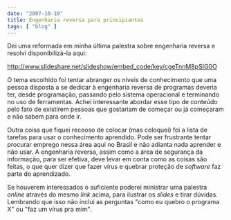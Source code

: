 ```yaml
---
date: "2007-10-10"
title: Engenharia reversa para principiantes
tags: [ "blog" ]
---
```

Dei uma reformada em minha última palestra sobre engenharia reversa e resolvi disponibilizá-la aqui:

http://www.slideshare.net/slideshow/embed_code/key/cgeTnnM8pSIG0O

O tema escolhido foi tentar abranger os níveis de conhecimento que uma pessoa disposta a se dedicar à engenharia reversa de programas deveria ter, desde programação, passando pelo sistema operacional e terminando no uso de ferramentas. Achei interessante abordar esse tipo de conteúdo pelo fato de existirem pessoas que gostariam de começar ou já começaram e não sabem para onde ir.

Outra coisa que fiquei receoso de colocar (mas coloquei) foi a lista de tarefas para usar o conhecimento aprendido. Pode ser frustrante tentar procurar emprego nessa área aqui no Brasil e não adianta nada aprender e não usar. A engenharia reversa, assim como a área de segurança da informação, para ser efetiva, deve levar em conta como as coisas são feitas, o que quer dizer que fazer vírus e quebrar proteção de _software_ faz parte do aprendizado.

Se houverem interessados o suficiente poderei ministrar uma palestra _online_ através do mesmo _link_ acima, para ilustrar os _slides_ e tirar dúvidas. Lembrando que isso não inclui as perguntas "como eu quebro o programa X" ou "faz um vírus pra mim".


